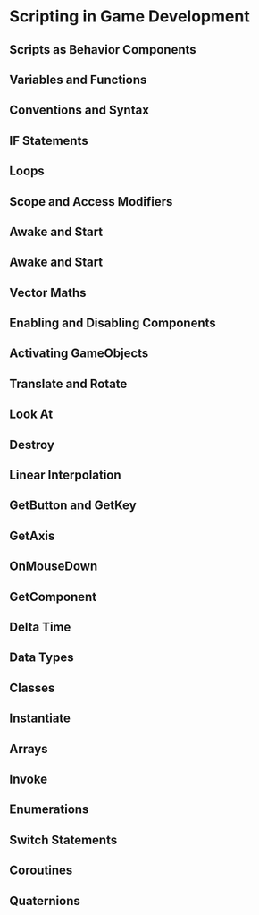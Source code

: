 # Scripting in Game Development

## Scripts as Behavior Components

## Variables and Functions

## Conventions and Syntax

## IF Statements

## Loops

## Scope and Access Modifiers

## Awake and Start

## Awake and Start

## Vector Maths

## Enabling and Disabling Components

## Activating GameObjects

## Translate and Rotate

## Look At

## Destroy

## Linear Interpolation

## GetButton and GetKey

## GetAxis

## OnMouseDown

## GetComponent

## Delta Time

## Data Types

## Classes

## Instantiate

## Arrays

## Invoke

## Enumerations

## Switch Statements

## Coroutines

## Quaternions


